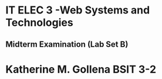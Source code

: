 # IT ELEC 3 -Web Systems and Technologies
## Midterm Examination (Lab Set B)
# __Katherine M. Gollena BSIT 3-2__
